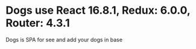 # Dogs use React 16.8.1, Redux: 6.0.0, Router: 4.3.1

Dogs is SPA for see and add your dogs in base
